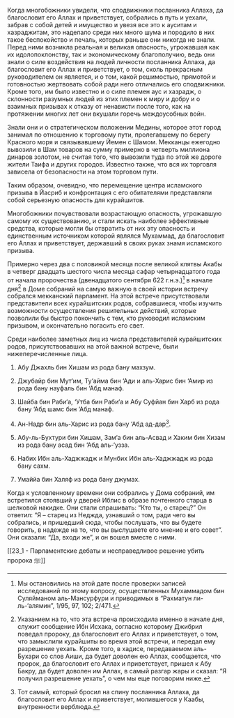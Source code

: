Когда многобожники увидели, что сподвижники посланника Аллаха, да благословит его Аллах и приветствует, собрались в путь и уехали, забрав с собой детей и имущество и увезя все это к ауситам и хазраджитам, это наделало среди них много шума и породило в них такое беспокойство и печаль, которых раньше они никогда не знали. Перед ними возникла реальная и великая опасность, угрожавшая как их идолопоклонству, так и экономическому благополучию, ведь они знали о силе воздействия на людей личности посланника Аллаха, да благословит его Аллах и приветствует, о том, сколь прекрасным руководителем он является, и о том, какой решимостью, прямотой и готовностью жертвовать собой ради него отличались его сподвижники. Кроме того, им было известно и о силе племен аус и хазрадж, о склонности разумных людей из этих племен к миру и добру и о взаимных призывах к отказу от ненависти после того, как на протяжении многих лет они вкушали горечь междоусобных войн.

Знали они и о стратегическом положении Медины, которое этот город занимал по отношению к торговому пути, пролегавшему по берегу Красного моря и связывавшему Йемен с Шамом. Мекканцы ежегодно вывозили в Шам товаров на сумму примерно в четверть миллиона динаров золотом, не считая того, что вывозили туда по этой же дороге жители Таифа и других городов. Известно также, что вся их торговля зависела от безопасности на этом торговом пути.

Таким образом, очевидно, что перемещение центра исламского призыва в Йасриб и конфронтация с его обитателями представляли собой серьезную опасность для курайшитов.

Многобожники почувствовали возрастающую опасность, угрожавшую самому их существованию, и стали искать наиболее эффективные средства, которые могли бы отвратить от них эту опасность и единственным источником которой являлся Мухаммад, да благословит его Аллах и приветствует, державший в своих руках знамя исламского призыва. 

Примерно через два с половиной месяца после великой клятвы Акабы в четверг двадцать шестого числа месяца сафар четырнадцатого года от начала пророчества (двенадцатого сентября 622 г.н.э.)[^1] в начале дня[^2] в Доме собраний на самую важную в своей истории встречу собрался мекканский парламент. На этой встрече присутствовали представители всех курайшитских родов, собравшиеся, чтобы изучить возможности осуществления решительных действий, которые позволили бы быстро покончить с тем, кто руководил исламским призывом, и окончательно погасить его свет.

Среди наиболее заметных лиц из числа представителей курайшитских родов, присутствовавших на этой важной встрече, были нижеперечисленные лица.

1. Абу Джахль бин Хишам из рода бану махзум.

2. Джубайр бин Мут‘им, Ту‘айма бин ‘Ади и аль-Харис бин ‘Амир из рода бану науфаль бин ‘Абд манаф.

3. Шайба бин Раби‘а, ‘Утба бин Раби‘а и Абу Суфйан бин Харб из рода бану ‘Абд шамс бин ‘Абд манаф.

4. Ан-Надр бин аль-Харис из рода бану ‘Абд ад-дар[^3].

5. Абу-ль-Бухтури бин Хишам, Зам‘а бин аль-Асвад и Хаким бин Хизам из рода бану асад бин ‘Абд аль-‘узза.

6. Набих Ибн аль-Хаджжадж и Мунбих Ибн аль-Хаджжадж из рода бану сахм.

7. Умаййа бин Халяф из рода бану джумах.

Когда к условленному времени они собрались у Дома собраний, им встретился стоявший у дверей Иблис в образе почтенного старца в шелковой накидке. Они стали спрашивать: “Кто ты, о старец?” Он ответил: “Я – старец из Неджда, узнавший о том, ради чего вы собрались, и пришедший сюда, чтобы послушать, что вы будете говорить, в надежде на то, что вы выслушаете его мнение и его совет”. Они сказали: “Да, входи же”, и он вошел вместе с ними.

[[23_1 - Парламентские дебаты и несправедливое решение убить пророка ﷺ]]

[^1]: Мы остановились на этой дате после проверки записей исследований по этому вопросу, осуществленных Мухаммадом бин Суляйманом аль-Мансурфури и приводимых в “Рахматун ли-ль-‘алямин”, 1/95, 97, 102; 2/471.

[^2]: Указанием на то, что эта встреча происходила именно в начале дня, служит сообщение Ибн Исхака, согласно которому Джибрил поведал пророку, да благословит его Аллах и приветствует, о том, что замыслили курайшиты во время этой встречи, и передал ему разрешение уехать. Кроме того, в хадисе, передаваемом аль-Бухари со слов Аиши, да будет доволен ею Аллах, сообщается, что пророк, да благословит его Аллах и приветствует, пришел к Абу Бакру, да будет доволен им Аллах, в самый разгар жары и сказал: “Я получил разрешение уехать”, о чем мы еще поговорим ниже.

[^3]: Тот самый, который бросил на спину посланника Аллаха, да благословит его Аллах и приветствует, молившегося у Каабы, внутренности верблюда.

